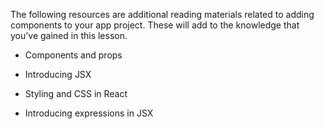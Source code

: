 The following resources are additional reading materials related to adding components to your app project. These will add to the knowledge that you’ve gained in this lesson.

- Components and props

- Introducing JSX

- Styling and CSS in React

- Introducing expressions in JSX

